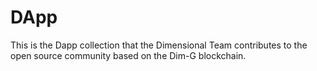 # DApp
This is the Dapp collection that the Dimensional Team contributes to the open source community based on the Dim-G blockchain.
